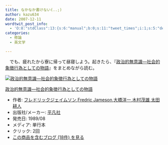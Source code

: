 ```yaml
---
title: なかなか書けない(..;)
author: kazu634
date: 2007-12-11
wordtwit_post_info:
  - 'O:8:"stdClass":13:{s:6:"manual";b:0;s:11:"tweet_times";i:1;s:5:"delay";i:0;s:7:"enabled";i:1;s:10:"separation";s:2:"60";s:7:"version";s:3:"3.7";s:14:"tweet_template";b:0;s:6:"status";i:2;s:6:"result";a:0:{}s:13:"tweet_counter";i:2;s:13:"tweet_log_ids";a:1:{i:0;i:3441;}s:9:"hash_tags";a:0:{}s:8:"accounts";a:1:{i:0;s:7:"kazu634";}}'
categories:
  - 修論
  - 英文学

---
```

<div class="section">
<p>
    　でも、疲れたから寮に帰って昼寝しよう。起きたら、『<a href="http://d.hatena.ne.jp/asin/4582744176" onclick="__gaTracker('send', 'event', 'outbound-article', 'http://d.hatena.ne.jp/asin/4582744176', '政治的無意識―社会的象徴行為としての物語');">政治的無意識―社会的象徴行為としての物語</a>』をまとめながら読む。
</p>
  
<div class="hatena-asin-detail">
<a href="http://www.amazon.co.jp/dp/4582744176/?tag=hatena_st1-22&ascsubtag=d-7ibv" onclick="__gaTracker('send', 'event', 'outbound-article', 'http://www.amazon.co.jp/dp/4582744176/?tag=hatena_st1-22&ascsubtag=d-7ibv', '');"><img src="https://images-na.ssl-images-amazon.com/images/I/41PWJPSY0DL._SL160_.jpg" class="hatena-asin-detail-image" alt="政治的無意識―社会的象徴行為としての物語" title="政治的無意識―社会的象徴行為としての物語" /></a></p> 
    
<div class="hatena-asin-detail-info">
<p class="hatena-asin-detail-title">
<a href="http://www.amazon.co.jp/dp/4582744176/?tag=hatena_st1-22&ascsubtag=d-7ibv" onclick="__gaTracker('send', 'event', 'outbound-article', 'http://www.amazon.co.jp/dp/4582744176/?tag=hatena_st1-22&ascsubtag=d-7ibv', '政治的無意識―社会的象徴行為としての物語');">政治的無意識―社会的象徴行為としての物語</a>
</p>
      
<ul>
<li>
<span class="hatena-asin-detail-label">作者:</span> <a href="http://d.hatena.ne.jp/keyword/%A5%D5%A5%EC%A5%C9%A5%EA%A5%C3%A5%AF%A5%B8%A5%A7%A5%A4%A5%E0%A5%BD%A5%F3" onclick="__gaTracker('send', 'event', 'outbound-article', 'http://d.hatena.ne.jp/keyword/%A5%D5%A5%EC%A5%C9%A5%EA%A5%C3%A5%AF%A5%B8%A5%A7%A5%A4%A5%E0%A5%BD%A5%F3', 'フレドリックジェイムソン');" class="keyword">フレドリックジェイムソン</a>,<a href="http://d.hatena.ne.jp/keyword/Fredric%20Jameson" onclick="__gaTracker('send', 'event', 'outbound-article', 'http://d.hatena.ne.jp/keyword/Fredric%20Jameson', 'Fredric Jameson');" class="keyword">Fredric Jameson</a>,<a href="http://d.hatena.ne.jp/keyword/%C2%E7%B6%B6%CD%CE%B0%EC" onclick="__gaTracker('send', 'event', 'outbound-article', 'http://d.hatena.ne.jp/keyword/%C2%E7%B6%B6%CD%CE%B0%EC', '大橋洋一');" class="keyword">大橋洋一</a>,<a href="http://d.hatena.ne.jp/keyword/%CC%DA%C2%BC%CC%D0%CD%BA" onclick="__gaTracker('send', 'event', 'outbound-article', 'http://d.hatena.ne.jp/keyword/%CC%DA%C2%BC%CC%D0%CD%BA', '木村茂雄');" class="keyword">木村茂雄</a>,<a href="http://d.hatena.ne.jp/keyword/%C2%C0%C5%C4%B9%CC%BF%CD" onclick="__gaTracker('send', 'event', 'outbound-article', 'http://d.hatena.ne.jp/keyword/%C2%C0%C5%C4%B9%CC%BF%CD', '太田耕人');" class="keyword">太田耕人</a>
</li>
<li>
<span class="hatena-asin-detail-label">出版社/メーカー:</span> <a href="http://d.hatena.ne.jp/keyword/%CA%BF%CB%DE%BC%D2" onclick="__gaTracker('send', 'event', 'outbound-article', 'http://d.hatena.ne.jp/keyword/%CA%BF%CB%DE%BC%D2', '平凡社');" class="keyword">平凡社</a>
</li>
<li>
<span class="hatena-asin-detail-label">発売日:</span> 1989/08
</li>
<li>
<span class="hatena-asin-detail-label">メディア:</span> 単行本
</li>
<li>
<span class="hatena-asin-detail-label">クリック</span>: 2回
</li>
<li>
<a href="http://d.hatena.ne.jp/asin/4582744176" onclick="__gaTracker('send', 'event', 'outbound-article', 'http://d.hatena.ne.jp/asin/4582744176', 'この商品を含むブログ (18件) を見る');" target="_blank">この商品を含むブログ (18件) を見る</a>
</li>
</ul>
</div>
    
<div class="hatena-asin-detail-foot">
</div>
</div>
</div>
